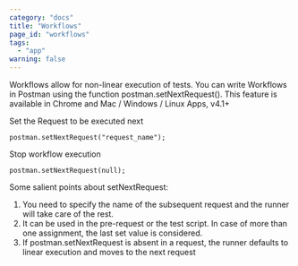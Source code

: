 ```yaml
---
category: "docs"
title: "Workflows"
page_id: "workflows"
tags: 
  - "app"
warning: false
---
```


Workflows allow for non-linear execution of tests. You can write Workflows in Postman using the function postman.setNextRequest(). This feature is available in Chrome and Mac / Windows / Linux Apps, v4.1+

Set the Request to be executed next

    postman.setNextRequest("request_name");

Stop workflow execution

    postman.setNextRequest(null);

Some salient points about setNextRequest:

1. You need to specify the name of the subsequent request and the runner will take care of the rest. 
2. It can be used in the pre-request or the test script. In case of more than one assignment, the last set value is considered.
3. If postman.setNextRequest is absent in a request, the runner defaults to linear execution and moves to the next request

